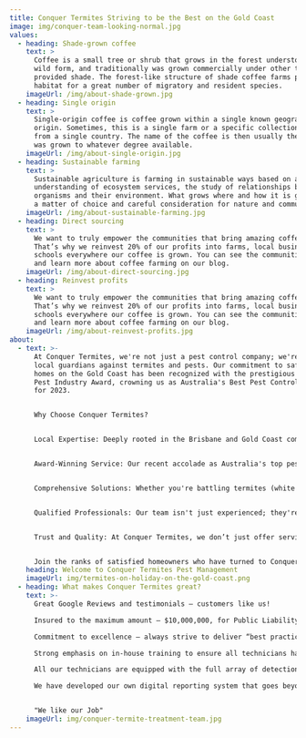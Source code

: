 ```yaml
---
title: Conquer Termites Striving to be the Best on the Gold Coast
image: img/conquer-team-looking-normal.jpg
values:
  - heading: Shade-grown coffee
    text: >
      Coffee is a small tree or shrub that grows in the forest understory in its
      wild form, and traditionally was grown commercially under other trees that
      provided shade. The forest-like structure of shade coffee farms provides
      habitat for a great number of migratory and resident species.
    imageUrl: /img/about-shade-grown.jpg
  - heading: Single origin
    text: >
      Single-origin coffee is coffee grown within a single known geographic
      origin. Sometimes, this is a single farm or a specific collection of beans
      from a single country. The name of the coffee is then usually the place it
      was grown to whatever degree available.
    imageUrl: /img/about-single-origin.jpg
  - heading: Sustainable farming
    text: >
      Sustainable agriculture is farming in sustainable ways based on an
      understanding of ecosystem services, the study of relationships between
      organisms and their environment. What grows where and how it is grown are
      a matter of choice and careful consideration for nature and communities.
    imageUrl: /img/about-sustainable-farming.jpg
  - heading: Direct sourcing
    text: >
      We want to truly empower the communities that bring amazing coffee to you.
      That’s why we reinvest 20% of our profits into farms, local businesses and
      schools everywhere our coffee is grown. You can see the communities grow
      and learn more about coffee farming on our blog.
    imageUrl: /img/about-direct-sourcing.jpg
  - heading: Reinvest profits
    text: >
      We want to truly empower the communities that bring amazing coffee to you.
      That’s why we reinvest 20% of our profits into farms, local businesses and
      schools everywhere our coffee is grown. You can see the communities grow
      and learn more about coffee farming on our blog.
    imageUrl: /img/about-reinvest-profits.jpg
about:
  - text: >-
      At Conquer Termites, we're not just a pest control company; we're your
      local guardians against termites and pests. Our commitment to safeguarding
      homes on the Gold Coast has been recognized with the prestigious AEMPA
      Pest Industry Award, crowning us as Australia's Best Pest Control Company
      for 2023.


      Why Choose Conquer Termites?


      Local Expertise: Deeply rooted in the Brisbane and Gold Coast communities, we understand the unique challenges homeowners face regarding termites and pests in these areas.


      Award-Winning Service: Our recent accolade as Australia's top pest control service is a testament to our dedication to excellence.


      Comprehensive Solutions: Whether you're battling termites (white ants) or a range of other pests, our solutions are tailored, effective, and safe, ensuring your peace of mind.


      Qualified Professionals: Our team isn't just experienced; they're fully qualified and licensed, ensuring that every service meets the highest standards.


      Trust and Quality: At Conquer Termites, we don’t just offer services; we build relationships based on trust and a commitment to quality.


      Join the ranks of satisfied homeowners who have turned to Conquer Termites for protection. Experience the difference with a company that values quality and trust above all. Conquer Termites Pest Management - Your Trusted Partner in Pest Control.
    heading: Welcome to Conquer Termites Pest Management
    imageUrl: img/termites-on-holiday-on-the-gold-coast.png
  - heading: What makes Conquer Termites great?
    text: >-
      Great Google Reviews and testimonials – customers like us!

      Insured to the maximum amount – $10,000,000, for Public Liability

      Commitment to excellence – always strive to deliver “best practice”

      Strong emphasis on in-house training to ensure all technicians have the practical knowledge to problem solve all situations

      All our technicians are equipped with the full array of detection devices such as thermal imaging cameras, moisture meters and termatrac detection devices. detection devices we use info

      We have developed our own digital reporting system that goes beyond industry standards to deliver you understandable outcomes.


      "We like our Job"
    imageUrl: img/conquer-termite-treatment-team.jpg
---
```

